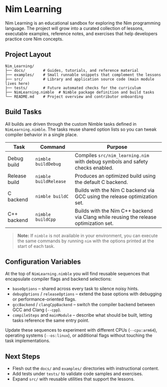 # Nim Learning

Nim Learning is an educational sandbox for exploring the Nim programming language.
The project will grow into a curated collection of lessons, executable examples,
reference notes, and exercises that help developers practice core Nim concepts.

## Project Layout

```
Nim_Learning/
├── docs/        # Guides, tutorials, and reference material
├── examples/    # Small runnable snippets that complement the lessons
├── src/         # Library and application source code (main module lives here)
├── tests/       # Future automated checks for the curriculum
├── NimLearning.nimble  # Nimble package definition and build tasks
└── README.md    # Project overview and contributor onboarding
```

## Build Tasks

All builds are driven through the custom Nimble tasks defined in
`NimLearning.nimble`. The tasks reuse shared option lists so you can tweak
compiler behavior in a single place.

| Task | Command | Purpose |
| --- | --- | --- |
| Debug build | `nimble buildDebug` | Compiles `src/nim_learning.nim` with debug symbols and safety checks enabled. |
| Release build | `nimble buildRelease` | Produces an optimized build using the default C backend. |
| C backend | `nimble buildC` | Builds with the Nim C backend via GCC using the release optimization set. |
| C++ backend | `nimble buildCpp` | Builds with the Nim C++ backend via Clang while reusing the release optimization set. |

> **Note:** If `nimble` is not available in your environment, you can execute the
> same commands by running `nim` with the options printed at the start of each task.

## Configuration Variables

At the top of `NimLearning.nimble` you will find reusable sequences that
encapsulate compiler flags and backend selections:

- `baseOptions` – shared across every task to silence noisy hints.
- `debugOptions` / `releaseOptions` – extend the base options with debugging or
  performance-oriented flags.
- `gccBackend` / `clangCppBackend` – switch the compiler backend between GCC and
  Clang (`--cpp`).
- `compileSteps` and `mainModule` – describe what should be built, letting tasks
  reference the same entry point.

Update these sequences to experiment with different CPUs (`--cpu:arm64`),
operating systems (`--os:linux`), or additional flags without touching the task
implementations.

## Next Steps

- Flesh out the `docs/` and `examples/` directories with instructional content.
- Add tests under `tests/` to validate code samples and exercises.
- Expand `src/` with reusable utilities that support the lessons.
